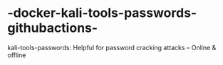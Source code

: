 # -docker-kali-tools-passwords-githubactions-
kali-tools-passwords: Helpful for password cracking attacks – Online &amp; offline
